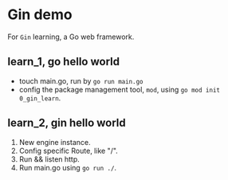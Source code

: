 # Gin demo
For `Gin` learning, a Go web framework.
## learn_1, go hello world
* touch main.go, run by `go run main.go`
* config the package management tool, `mod`, using `go mod init 0_gin_learn`.

## learn_2, gin hello world

1. New engine instance.
2. Config specific Route, like "/".
3. Run && listen http.
4. Run main.go using `go run ./`.

